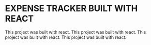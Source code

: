 # EXPENSE TRACKER BUILT WITH REACT

This project was built with react.
This project was built with react.
This project was built with react.
This project was built with react.


